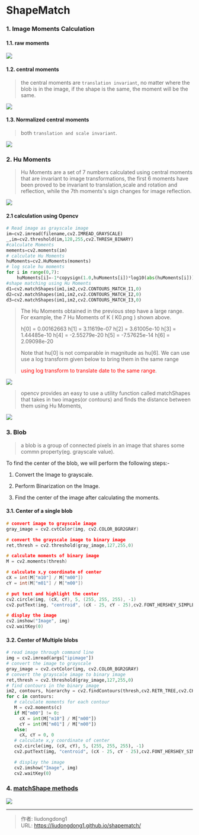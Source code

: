 # ShapeMatch


### 1. Image Moments Calculation

#### 1.1. raw moments

![](https://lddpicture.oss-cn-beijing.aliyuncs.com/picture/image-20200815082821286.png)



#### 1.2. central moments

> the central moments are `translation invariant`, no matter where the blob is in the image, if the shape is the same, the moment will be the same.

![](https://lddpicture.oss-cn-beijing.aliyuncs.com/picture/image-20200815082947566.png)

#### 1.3. Normalized central moments

> both `translation and scale invariant`.

![](https://lddpicture.oss-cn-beijing.aliyuncs.com/picture/image-20200815083108353.png)

### 2. Hu Moments

> Hu Moments are a set of 7 numbers calculated using central moments that are invariant to image transformations, the first 6 moments have been proved to be invariant to translation,scale and rotation and reflection, while the 7th moments's sign changes for image reflection.

![](https://lddpicture.oss-cn-beijing.aliyuncs.com/picture/image-20200815085725522.png)

#### 2.1  calculation using Opencv

```python
# Read image as grayscale image
im=cv2.imread(filename,cv2.IMREAD_GRAYSCALE)
_,im=cv2.threshold(im,128,255,cv2.THRESH_BINARY)
#calculate Moments
mements=cv2.moments(im)
# calculate Hu Moments
huMoments=cv2.HuMoments(moments)
# log scale hu moments
for i in range(0,7):
	huMoments[i]=-1*copysign(1.0,huMoments[i])*log10(abs(huMoments[i]))
#shape matching using Hu Moments
d1=cv2.matchShapes(im1,im2,cv2.CONTOURS_MATCH_I1,0)
d2=cv2.matchShapes(im1,im2,cv2.CONTOURS_MATCH_I2,0)
d3=cv2.matchShapes(im1,im2,cv2.CONTOURS_MATCH_I3,0)
```

> The Hu Moments obtained in the previous step have a large range. For example, the 7 Hu Moments of K ( K0.png ) shown above.
>
> h[0] = 0.00162663
> h[1] = 3.11619e-07
> h[2] = 3.61005e-10
> h[3] = 1.44485e-10
> h[4] = -2.55279e-20
> h[5] = -7.57625e-14
> h[6] = 2.09098e-20
>
> Note that hu[0] is not comparable in magnitude as hu[6]. We can use use a log transform given below to bring them in the same range
>
> <font color=red>using log transform to translate date to the same range</font>.

![](https://lddpicture.oss-cn-beijing.aliyuncs.com/picture/image-20200815090912913.png)

> opencv provides an easy to use a utility function called matchShapes that takes in two images(or contours) and finds the distance between them using Hu Moments,

![](https://lddpicture.oss-cn-beijing.aliyuncs.com/picture/image-20200815094311197.png)

### 3. Blob

> a blob is a group of connected pixels in an image that shares some commn property(eg. grayscale value).

To find the center of the blob, we will perform the following steps:-

1. Convert the Image to grayscale.

2. Perform Binarization on the Image.

3. Find the center of the image after calculating the moments.

#### 3.1. Center of a single blob

```c++
# convert image to grayscale image
gray_image = cv2.cvtColor(img, cv2.COLOR_BGR2GRAY)

# convert the grayscale image to binary image
ret,thresh = cv2.threshold(gray_image,127,255,0)

# calculate moments of binary image
M = cv2.moments(thresh)

# calculate x,y coordinate of center
cX = int(M["m10"] / M["m00"])
cY = int(M["m01"] / M["m00"])

# put text and highlight the center
cv2.circle(img, (cX, cY), 5, (255, 255, 255), -1)
cv2.putText(img, "centroid", (cX - 25, cY - 25),cv2.FONT_HERSHEY_SIMPLEX, 0.5, (255, 255, 255), 2)

# display the image
cv2.imshow("Image", img)
cv2.waitKey(0)
```

#### 3.2. Center of Multiple blobs

```python
# read image through command line
img = cv2.imread(args["ipimage"])
# convert the image to grayscale
gray_image = cv2.cvtColor(img, cv2.COLOR_BGR2GRAY)
# convert the grayscale image to binary image
ret,thresh = cv2.threshold(gray_image,127,255,0)
# find contours in the binary image
im2, contours, hierarchy = cv2.findContours(thresh,cv2.RETR_TREE,cv2.CHAIN_APPROX_SIMPLE)
for c in contours:
   # calculate moments for each contour
   M = cv2.moments(c)
   if M["m00"] != 0:
	 cX = int(M["m10"] / M["m00"])
	 cY = int(M["m01"] / M["m00"])
   else:
	 cX, cY = 0, 0
   # calculate x,y coordinate of center
   cv2.circle(img, (cX, cY), 5, (255, 255, 255), -1)
   cv2.putText(img, "centroid", (cX - 25, cY - 25),cv2.FONT_HERSHEY_SIMPLEX, 0.5, (255, 255, 255), 2)

   # display the image
   cv2.imshow("Image", img)
   cv2.waitKey(0)
```

### 4. [matchShape methods](https://docs.opencv.org/2.4/modules/imgproc/doc/structural_analysis_and_shape_descriptors.html?highlight=matchshapes)

![](https://lddpicture.oss-cn-beijing.aliyuncs.com/picture/image-20200815100001467.png)

---

> 作者: liudongdong1  
> URL: https://liudongdong1.github.io/shapematch/  

